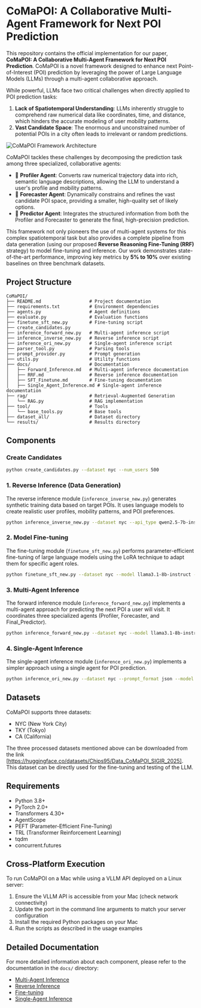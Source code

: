 # CoMaPOI: A Collaborative Multi-Agent Framework for Next POI Prediction

This repository contains the official implementation for our paper, **CoMaPOI: A Collaborative Multi-Agent Framework for Next POI Prediction**. CoMaPOI is a novel framework designed to enhance next Point-of-Interest (POI) prediction by leveraging the power of Large Language Models (LLMs) through a multi-agent collaborative approach.

While powerful, LLMs face two critical challenges when directly applied to POI prediction tasks:

1.  **Lack of Spatiotemporal Understanding**: LLMs inherently struggle to comprehend raw numerical data like coordinates, time, and distance, which hinders the accurate modeling of user mobility patterns.
2.  **Vast Candidate Space**: The enormous and unconstrained number of potential POIs in a city often leads to irrelevant or random predictions.

![CoMaPOI Framework Architecture](./MODEL.png)

CoMaPOI tackles these challenges by decomposing the prediction task among three specialized, collaborative agents:

* 🤖 **Profiler Agent**: Converts raw numerical trajectory data into rich, semantic language descriptions, allowing the LLM to understand a user's profile and mobility patterns.
* 🎯 **Forecaster Agent**: Dynamically constrains and refines the vast candidate POI space, providing a smaller, high-quality set of likely options.
* 🧠 **Predictor Agent**: Integrates the structured information from both the Profiler and Forecaster to generate the final, high-precision prediction.

This framework not only pioneers the use of multi-agent systems for this complex spatiotemporal task but also provides a complete pipeline from data generation (using our proposed **Reverse Reasoning Fine-Tuning (RRF)** strategy) to model fine-tuning and inference. Our work demonstrates state-of-the-art performance, improving key metrics by **5% to 10%** over existing baselines on three benchmark datasets.

## Project Structure

```
CoMaPOI/
├── README.md                  # Project documentation
├── requirements.txt           # Environment dependencies
├── agents.py                  # Agent definitions
├── evaluate.py                # Evaluation functions
├── finetune_sft_new.py        # Fine-tuning script
├── create_candidates.py  
├── inference_forward_new.py   # Multi-agent inference script
├── inference_inverse_new.py   # Reverse inference script
├── inference_ori_new.py       # Single-agent inference script
├── parser_tool.py             # Parsing tools
├── prompt_provider.py         # Prompt generation
├── utils.py                   # Utility functions
├── docs/                      # Documentation
│   ├── Forward_Inference.md   # Multi-agent inference documentation
│   ├── RRF.md                 # Reverse inference documentation
│   ├── SFT_Finetune.md        # Fine-tuning documentation
│   ├── Single_Agent_Inference.md # Single-agent inference documentation
├── rag/                       # Retrieval-Augmented Generation
│   └── RAG.py                 # RAG implementation
├── tool/                      # Tools
│   └── base_tools.py          # Base tools
├── dataset_all/               # Dataset directory
└── results/                   # Results directory
```

## Components

### Create Candidates
```bash
python create_candidates.py --dataset nyc --num_users 500
```

### 1. Reverse Inference (Data Generation)

The reverse inference module (`inference_inverse_new.py`) generates synthetic training data based on target POIs. It uses language models to create realistic user profiles, mobility patterns, and POI preferences.

```bash
python inference_inverse_new.py --dataset nyc --api_type qwen2.5-7b-instruct --batch_size 32
```

### 2. Model Fine-tuning

The fine-tuning module (`finetune_sft_new.py`) performs parameter-efficient fine-tuning of large language models using the LoRA technique to adapt them for specific agent roles.

```bash
python finetune_sft_new.py --dataset nyc --model llama3.1-8b-instruct --type merged --batch_size 16 --max_steps 200
```

### 3. Multi-Agent Inference

The forward inference module (`inference_forward_new.py`) implements a multi-agent approach for predicting the next POI a user will visit. It coordinates three specialized agents (Profiler, Forecaster, and Final_Predictor).

```bash
python inference_forward_new.py --dataset nyc --model llama3.1-8b-instruct --agent1_api agent1 --agent2_api agent2 --agent3_api agent3
```

### 4. Single-Agent Inference

The single-agent inference module (`inference_ori_new.py`) implements a simpler approach using a single agent for POI prediction.

```bash
python inference_ori_new.py --dataset nyc --prompt_format json --model llama3.1-8b-instruct --batch_size 16
```

## Datasets

CoMaPOI supports three datasets:
- NYC (New York City)
- TKY (Tokyo)
- CA (California)

The three processed datasets mentioned above can be downloaded from the link [https://huggingface.co/datasets/Chips95/Data_CoMaPOI_SIGIR_2025]. This dataset can be directly used for the fine-tuning and testing of the LLM.

## Requirements

- Python 3.8+
- PyTorch 2.0+
- Transformers 4.30+
- AgentScope
- PEFT (Parameter-Efficient Fine-Tuning)
- TRL (Transformer Reinforcement Learning)
- tqdm
- concurrent.futures

## Cross-Platform Execution

To run CoMaPOI on a Mac while using a VLLM API deployed on a Linux server:

1. Ensure the VLLM API is accessible from your Mac (check network connectivity)
2. Update the port in the command line arguments to match your server configuration
3. Install the required Python packages on your Mac
4. Run the scripts as described in the usage examples

## Detailed Documentation

For more detailed information about each component, please refer to the documentation in the `docs/` directory:

- [Multi-Agent Inference](docs/Forward_Inference.md)
- [Reverse Inference](docs/RRF.md)
- [Fine-tuning](docs/SFT_Finetune.md)
- [Single-Agent Inference](docs/Single_Agent_Inference.md)
